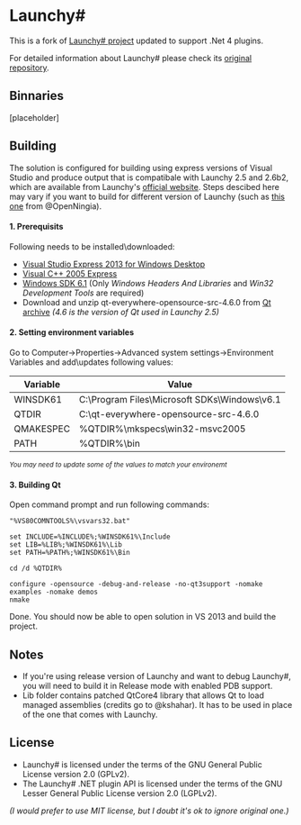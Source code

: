 Launchy#
====================
This is a fork of [Launchy# project][launchy#kshahar] updated to support .Net 4 plugins. 

For detailed information about Launchy# please check its [original repository][launchy#kshahar].

Binnaries
-------
[placeholder]

Building
-------
The solution is configured for building using express versions of Visual Studio and produce output that is compatibale with Launchy 2.5 and 2.6b2, which are available from Launchy's [official website][launchy]. Steps descibed here may vary if you want to build for different version of Launchy (such as [this one](http://openningia.github.io/Launchy/) from @OpenNingia). 

#### 1. Prerequisits
Following needs to be installed\downloaded:
  * [Visual Studio Express 2013 for Windows Desktop](http://www.microsoft.com/en-us/download/details.aspx?id=40787)
  * [Visual C++ 2005 Express](http://go.microsoft.com/fwlink/?LinkId=51410)
  * [Windows SDK 6.1](http://www.microsoft.com/en-us/download/details.aspx?id=11310) (Only *Windows Headers And Libraries* and *Win32 Development Tools* are required)
  * Download and unzip qt-everywhere-opensource-src-4.6.0 from [Qt archive](http://download.qt-project.org/archive/qt/4.6/) *(4.6 is the version of Qt used in Launchy 2.5)*

#### 2. Setting environment variables
Go to Computer->Properties->Advanced system settings->Environment Variables and add\updates following values:

Variable|Value
----------|----------
WINSDK61  | C:\Program Files\Microsoft SDKs\Windows\v6.1
QTDIR     | C:\qt-everywhere-opensource-src-4.6.0
QMAKESPEC | %QTDIR%\mkspecs\win32-msvc2005
PATH      | %QTDIR%\bin

 <sup>*You may need to update some of the values to match your environemt*</sup>

#### 3. Building Qt
Open command prompt and run following commands:
    
```Batchfile
"%VS80COMNTOOLS%\vsvars32.bat"

set INCLUDE=%INCLUDE%;%WINSDK61%\Include
set LIB=%LIB%;%WINSDK61%\Lib
set PATH=%PATH%;%WINSDK61%\Bin

cd /d %QTDIR%

configure -opensource -debug-and-release -no-qt3support -nomake examples -nomake demos
nmake
```

Done. You should now be able to open solution in VS 2013 and build the project.

Notes
-------
- If you're using release version of Launchy and want to debug Launchy#, you will need to build it in Release mode with enabled PDB support.
- Lib folder contains patched QtCore4 library that allows Qt to load managed assemblies (credits go to @kshahar). It has to be used in place of the one that comes with Launchy.

License
-------
  - Launchy# is licensed under the terms of the GNU General Public License version 2.0 (GPLv2).
  - The Launchy# .NET plugin API is licensed under the terms of the GNU Lesser General Public License version 2.0 (LGPLv2).

  *(I would prefer to use MIT license, but I doubt it's ok to ignore original one.)*

  [launchy#kshahar]: https://github.com/kshahar/launchysharp
  [launchy]: http://launchy.net
  
